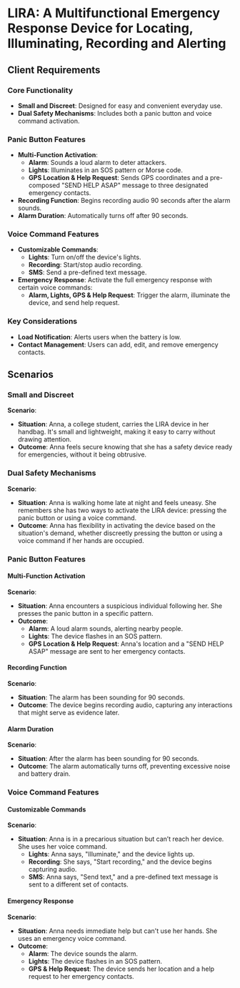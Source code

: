 # LIRA: A Multifunctional Emergency Response Device for Locating, Illuminating, Recording and Alerting

## Client Requirements

### Core Functionality
- **Small and Discreet**: Designed for easy and convenient everyday use.
- **Dual Safety Mechanisms**: Includes both a panic button and voice command activation.

### Panic Button Features
- **Multi-Function Activation**:
  - **Alarm**: Sounds a loud alarm to deter attackers.
  - **Lights**: Illuminates in an SOS pattern or Morse code.
  - **GPS Location & Help Request**: Sends GPS coordinates and a pre-composed "SEND HELP ASAP" message to three designated emergency contacts.
- **Recording Function**: Begins recording audio 90 seconds after the alarm sounds.
- **Alarm Duration**: Automatically turns off after 90 seconds.

### Voice Command Features
- **Customizable Commands**:
  - **Lights**: Turn on/off the device's lights.
  - **Recording**: Start/stop audio recording.
  - **SMS**: Send a pre-defined text message.
- **Emergency Response**: Activate the full emergency response with certain voice commands:
  - **Alarm, Lights, GPS & Help Request**: Trigger the alarm, illuminate the device, and send help request.

### Key Considerations
- **Load Notification**: Alerts users when the battery is low.
- **Contact Management**: Users can add, edit, and remove emergency contacts.

## Scenarios

### Small and Discreet
**Scenario**:
- **Situation**: Anna, a college student, carries the LIRA device in her handbag. It's small and lightweight, making it easy to carry without drawing attention.
- **Outcome**: Anna feels secure knowing that she has a safety device ready for emergencies, without it being obtrusive.

### Dual Safety Mechanisms
**Scenario**:
- **Situation**: Anna is walking home late at night and feels uneasy. She remembers she has two ways to activate the LIRA device: pressing the panic button or using a voice command.
- **Outcome**: Anna has flexibility in activating the device based on the situation's demand, whether discreetly pressing the button or using a voice command if her hands are occupied.

### Panic Button Features

#### Multi-Function Activation
**Scenario**:
- **Situation**: Anna encounters a suspicious individual following her. She presses the panic button in a specific pattern.
- **Outcome**: 
  - **Alarm**: A loud alarm sounds, alerting nearby people.
  - **Lights**: The device flashes in an SOS pattern.
  - **GPS Location & Help Request**: Anna's location and a "SEND HELP ASAP" message are sent to her emergency contacts.

#### Recording Function
**Scenario**:
- **Situation**: The alarm has been sounding for 90 seconds.
- **Outcome**: The device begins recording audio, capturing any interactions that might serve as evidence later.

#### Alarm Duration
**Scenario**:
- **Situation**: After the alarm has been sounding for 90 seconds.
- **Outcome**: The alarm automatically turns off, preventing excessive noise and battery drain.

### Voice Command Features

#### Customizable Commands
**Scenario**:
- **Situation**: Anna is in a precarious situation but can’t reach her device. She uses her voice command.
  - **Lights**: Anna says, "Illuminate," and the device lights up.
  - **Recording**: She says, "Start recording," and the device begins capturing audio.
  - **SMS**: Anna says, "Send text," and a pre-defined text message is sent to a different set of contacts.

#### Emergency Response
**Scenario**:
- **Situation**: Anna needs immediate help but can't use her hands. She uses an emergency voice command.
- **Outcome**:
  - **Alarm**: The device sounds the alarm.
  - **Lights**: The device flashes in an SOS pattern.
  - **GPS & Help Request**: The device sends her location and a help request to her emergency contacts.

